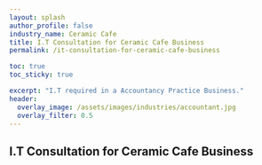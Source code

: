 ```yaml
---
layout: splash 
author_profile: false 
industry_name: Ceramic Cafe
title: I.T Consultation for Ceramic Cafe Business
permalink: /it-consultation-for-ceramic-cafe-business

toc: true
toc_sticky: true

excerpt: "I.T required in a Accountancy Practice Business."
header:
  overlay_image: /assets/images/industries/accountant.jpg
  overlay_filter: 0.5 
---
```


## I.T Consultation for Ceramic Cafe Business